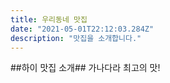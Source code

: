 ```yaml
---
title: 우리동네 맛집
date: "2021-05-01T22:12:03.284Z"
description: "맛집을 소개합니다."
---
```


##하이 맛집 소개##
가나다라 최고의 맛!

